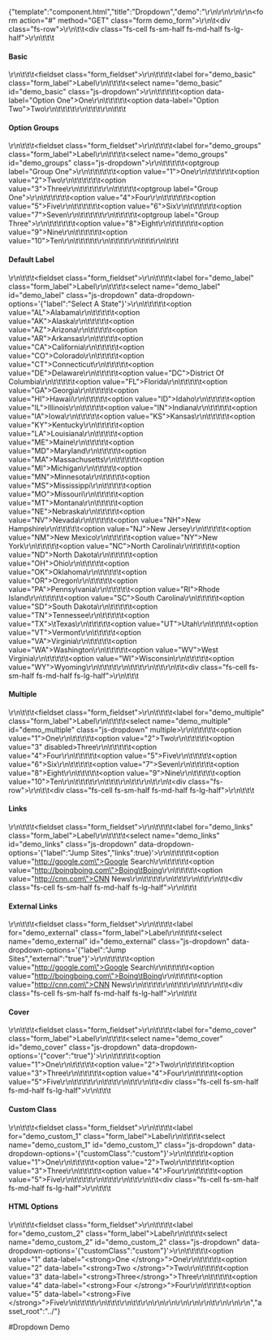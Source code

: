{"template":"component.html","title":"Dropdown","demo":"<style>\r\n\t.custom_select { max-width: 500px; }\r\n\t.custom_select .fs-dropdown-selected { border-width: 2px; }\r\n\t.custom_select .fs-dropdown-options { border-width: 0 2px 2px; padding: 1%; }\r\n\t.custom_select .fs-dropdown-item { border-radius: 3px !important; border: none; margin: 0 0 1%; }\r\n\t.custom_select .fs-dropdown-item:last-child { margin: 0; }\r\n</style>\r\n\r\n<script>\r\n/*\r\n\tfunction toggleEnabled(e) {\r\n\t\te.preventDefault();\r\n\t\te.stopPropagation();\r\n\r\n\t\tvar $target = $(this),\r\n\t\t\t$select = $target.parents(\".form_fieldset\").find(\"select\");\r\n\r\n\t\tif ($target.hasClass(\"toggle_item\")) {\r\n\t\t\t// Toggle item\r\n\t\t\tif ($select.find(\"option\").eq(0).is(\":disabled\")) {\r\n\t\t\t\t$select.dropdown(\"enable\", \"1\");\r\n\t\t\t\t$target.text(\"Disable Item '1'\");\r\n\t\t\t} else {\r\n\t\t\t\t$select.dropdown(\"disable\", \"1\");\r\n\t\t\t\t$target.text(\"Enable Item '1'\");\r\n\t\t\t}\r\n\t\t} else {\r\n\t\t\t// Toggle select\r\n\t\t\tif ($select.is(\":disabled\")) {\r\n\t\t\t\t$select.dropdown(\"enable\");\r\n\t\t\t\t$target.text(\"Disable\");\r\n\t\t\t} else {\r\n\t\t\t\t$select.dropdown(\"disable\");\r\n\t\t\t\t$target.text(\"Enable\");\r\n\t\t\t}\r\n\t\t}\r\n\t}\r\n*/\r\n</script>\r\n\r\n<form action=\"#\" method=\"GET\" class=\"form demo_form\">\r\n\t<div class=\"fs-row\">\r\n\t\t<div class=\"fs-cell fs-sm-half fs-md-half fs-lg-half\">\r\n\t\t\t<h4>Basic</h4>\r\n\t\t\t<fieldset class=\"form_fieldset\">\r\n\t\t\t\t<label for=\"demo_basic\" class=\"form_label\">Label</label>\r\n\t\t\t\t<select name=\"demo_basic\" id=\"demo_basic\" class=\"js-dropdown\">\r\n\t\t\t\t\t<option data-label=\"Option One\">One</option>\r\n\t\t\t\t\t<option data-label=\"Option Two\">Two</option>\r\n\t\t\t\t</select>\r\n\t\t\t</fieldset>\r\n\t\t\t<h4>Option Groups</h4>\r\n\t\t\t<fieldset class=\"form_fieldset\">\r\n\t\t\t\t<label for=\"demo_groups\" class=\"form_label\">Label</label>\r\n\t\t\t\t<select name=\"demo_groups\" id=\"demo_groups\" class=\"js-dropdown\">\r\n\t\t\t\t\t<optgroup label=\"Group One\">\r\n\t\t\t\t\t\t<option value=\"1\">One</option>\r\n\t\t\t\t\t\t<option value=\"2\">Two</option>\r\n\t\t\t\t\t\t<option value=\"3\">Three</option>\r\n\t\t\t\t\t</optgroup>\r\n\t\t\t\t\t<optgroup label=\"Group One\">\r\n\t\t\t\t\t\t<option value=\"4\">Four</option>\r\n\t\t\t\t\t\t<option value=\"5\">Five</option>\r\n\t\t\t\t\t\t<option value=\"6\">Six</option>\r\n\t\t\t\t\t\t<option value=\"7\">Seven</option>\r\n\t\t\t\t\t</optgroup>\r\n\t\t\t\t\t<optgroup label=\"Group Three\">\r\n\t\t\t\t\t\t<option value=\"8\">Eight</option>\r\n\t\t\t\t\t\t<option value=\"9\">Nine</option>\r\n\t\t\t\t\t\t<option value=\"10\">Ten</option>\r\n\t\t\t\t\t</optgroup>\r\n\t\t\t\t</select>\r\n\t\t\t</fieldset>\r\n\t\t\t<h4>Default Label</h4>\r\n\t\t\t<fieldset class=\"form_fieldset\">\r\n\t\t\t\t<label for=\"demo_label\" class=\"form_label\">Label</label>\r\n\t\t\t\t<select name=\"demo_label\" id=\"demo_label\" class=\"js-dropdown\" data-dropdown-options='{\"label\":\"Select A State\"}'>\r\n\t\t\t\t\t<option value=\"AL\">Alabama</option>\r\n\t\t\t\t\t<option value=\"AK\">Alaska</option>\r\n\t\t\t\t\t<option value=\"AZ\">Arizona</option>\r\n\t\t\t\t\t<option value=\"AR\">Arkansas</option>\r\n\t\t\t\t\t<option value=\"CA\">California</option>\r\n\t\t\t\t\t<option value=\"CO\">Colorado</option>\r\n\t\t\t\t\t<option value=\"CT\">Connecticut</option>\r\n\t\t\t\t\t<option value=\"DE\">Delaware</option>\r\n\t\t\t\t\t<option value=\"DC\">District Of Columbia</option>\r\n\t\t\t\t\t<option value=\"FL\">Florida</option>\r\n\t\t\t\t\t<option value=\"GA\">Georgia</option>\r\n\t\t\t\t\t<option value=\"HI\">Hawaii</option>\r\n\t\t\t\t\t<option value=\"ID\">Idaho</option>\r\n\t\t\t\t\t<option value=\"IL\">Illinois</option>\r\n\t\t\t\t\t<option value=\"IN\">Indiana</option>\r\n\t\t\t\t\t<option value=\"IA\">Iowa</option>\r\n\t\t\t\t\t<option value=\"KS\">Kansas</option>\r\n\t\t\t\t\t<option value=\"KY\">Kentucky</option>\r\n\t\t\t\t\t<option value=\"LA\">Louisiana</option>\r\n\t\t\t\t\t<option value=\"ME\">Maine</option>\r\n\t\t\t\t\t<option value=\"MD\">Maryland</option>\r\n\t\t\t\t\t<option value=\"MA\">Massachusetts</option>\r\n\t\t\t\t\t<option value=\"MI\">Michigan</option>\r\n\t\t\t\t\t<option value=\"MN\">Minnesota</option>\r\n\t\t\t\t\t<option value=\"MS\">Mississippi</option>\r\n\t\t\t\t\t<option value=\"MO\">Missouri</option>\r\n\t\t\t\t\t<option value=\"MT\">Montana</option>\r\n\t\t\t\t\t<option value=\"NE\">Nebraska</option>\r\n\t\t\t\t\t<option value=\"NV\">Nevada</option>\r\n\t\t\t\t\t<option value=\"NH\">New Hampshire</option>\r\n\t\t\t\t\t<option value=\"NJ\">New Jersey</option>\r\n\t\t\t\t\t<option value=\"NM\">New Mexico</option>\r\n\t\t\t\t\t<option value=\"NY\">New York</option>\r\n\t\t\t\t\t<option value=\"NC\">North Carolina</option>\r\n\t\t\t\t\t<option value=\"ND\">North Dakota</option>\r\n\t\t\t\t\t<option value=\"OH\">Ohio</option>\r\n\t\t\t\t\t<option value=\"OK\">Oklahoma</option>\r\n\t\t\t\t\t<option value=\"OR\">Oregon</option>\r\n\t\t\t\t\t<option value=\"PA\">Pennsylvania</option>\r\n\t\t\t\t\t<option value=\"RI\">Rhode Island</option>\r\n\t\t\t\t\t<option value=\"SC\">South Carolina</option>\r\n\t\t\t\t\t<option value=\"SD\">South Dakota</option>\r\n\t\t\t\t\t<option value=\"TN\">Tennessee</option>\r\n\t\t\t\t\t<option value=\"TX\">\tTexas</option>\r\n\t\t\t\t\t<option value=\"UT\">Utah</option>\r\n\t\t\t\t\t<option value=\"VT\">Vermont</option>\r\n\t\t\t\t\t<option value=\"VA\">Virginia</option>\r\n\t\t\t\t\t<option value=\"WA\">Washington</option>\r\n\t\t\t\t\t<option value=\"WV\">West Virginia</option>\r\n\t\t\t\t\t<option value=\"WI\">Wisconsin</option>\r\n\t\t\t\t\t<option value=\"WY\">Wyoming</option>\r\n\t\t\t\t</select>\r\n\t\t\t</fieldset>\r\n\t\t</div>\r\n\t\t<div class=\"fs-cell fs-sm-half fs-md-half fs-lg-half\">\r\n\t\t\t<h4>Multiple</h4>\r\n\t\t\t<fieldset class=\"form_fieldset\">\r\n\t\t\t\t<label for=\"demo_multiple\" class=\"form_label\">Label</label>\r\n\t\t\t\t<select name=\"demo_multiple\" id=\"demo_multiple\" class=\"js-dropdown\" multiple>\r\n\t\t\t\t\t<option value=\"1\">One</option>\r\n\t\t\t\t\t<option value=\"2\">Two</option>\r\n\t\t\t\t\t<option value=\"3\" disabled>Three</option>\r\n\t\t\t\t\t<option value=\"4\">Four</option>\r\n\t\t\t\t\t<option value=\"5\">Five</option>\r\n\t\t\t\t\t<option value=\"6\">Six</option>\r\n\t\t\t\t\t<option value=\"7\">Seven</option>\r\n\t\t\t\t\t<option value=\"8\">Eight</option>\r\n\t\t\t\t\t<option value=\"9\">Nine</option>\r\n\t\t\t\t\t<option value=\"10\">Ten</option>\r\n\t\t\t\t</select>\r\n\t\t\t</fieldset>\r\n\t\t</div>\r\n\t</div>\r\n\t<div class=\"fs-row\">\r\n\t\t<div class=\"fs-cell fs-sm-half fs-md-half fs-lg-half\">\r\n\t\t\t<h4>Links</h4>\r\n\t\t\t<fieldset class=\"form_fieldset\">\r\n\t\t\t\t<label for=\"demo_links\" class=\"form_label\">Label</label>\r\n\t\t\t\t<select name=\"demo_links\" id=\"demo_links\" class=\"js-dropdown\" data-dropdown-options='{\"label\":\"Jump Sites\",\"links\":true}'>\r\n\t\t\t\t\t<option value=\"http://google.com\">Google Search</option>\r\n\t\t\t\t\t<option value=\"http://boingboing.com\">Boing\tBoing</option>\r\n\t\t\t\t\t<option value=\"http://cnn.com\">CNN News</option>\r\n\t\t\t\t</select>\r\n\t\t\t</fieldset>\r\n\t\t</div>\r\n\t\t<div class=\"fs-cell fs-sm-half fs-md-half fs-lg-half\">\r\n\t\t\t<h4>External Links</h4>\r\n\t\t\t<fieldset class=\"form_fieldset\">\r\n\t\t\t\t<label for=\"demo_external\" class=\"form_label\">Label</label>\r\n\t\t\t\t<select name=\"demo_external\" id=\"demo_external\" class=\"js-dropdown\" data-dropdown-options='{\"label\":\"Jump Sites\",\"external\":\"true\"}'>\r\n\t\t\t\t\t<option value=\"http://google.com\">Google Search</option>\r\n\t\t\t\t\t<option value=\"http://boingboing.com\">Boing\tBoing</option>\r\n\t\t\t\t\t<option value=\"http://cnn.com\">CNN News</option>\r\n\t\t\t\t</select>\r\n\t\t\t</fieldset>\r\n\t\t</div>\r\n\t\t<div class=\"fs-cell fs-sm-half fs-md-half fs-lg-half\">\r\n\t\t\t<h4>Cover</h4>\r\n\t\t\t<fieldset class=\"form_fieldset\">\r\n\t\t\t\t<label for=\"demo_cover\" class=\"form_label\">Label</label>\r\n\t\t\t\t<select name=\"demo_cover\" id=\"demo_cover\" class=\"js-dropdown\" data-dropdown-options='{\"cover\":\"true\"}'>\r\n\t\t\t\t\t<option value=\"1\">One</option>\r\n\t\t\t\t\t<option value=\"2\">Two</option>\r\n\t\t\t\t\t<option value=\"3\">Three</option>\r\n\t\t\t\t\t<option value=\"4\">Four</option>\r\n\t\t\t\t\t<option value=\"5\">Five</option>\r\n\t\t\t\t</select>\r\n\t\t\t</fieldset>\r\n\t\t</div>\r\n\t\t<div class=\"fs-cell fs-sm-half fs-md-half fs-lg-half\">\r\n\t\t\t<h4>Custom Class</h4>\r\n\t\t\t<fieldset class=\"form_fieldset\">\r\n\t\t\t\t<label for=\"demo_custom_1\" class=\"form_label\">Label</label>\r\n\t\t\t\t<select name=\"demo_custom_1\" id=\"demo_custom_1\" class=\"js-dropdown\" data-dropdown-options='{\"customClass\":\"custom\"}'>\r\n\t\t\t\t\t<option value=\"1\">One</option>\r\n\t\t\t\t\t<option value=\"2\">Two</option>\r\n\t\t\t\t\t<option value=\"3\">Three</option>\r\n\t\t\t\t\t<option value=\"4\">Four</option>\r\n\t\t\t\t\t<option value=\"5\">Five</option>\r\n\t\t\t\t</select>\r\n\t\t\t</fieldset>\r\n\t\t</div>\r\n\t\t<div class=\"fs-cell fs-sm-half fs-md-half fs-lg-half\">\r\n\t\t\t<h4>HTML Options</h4>\r\n\t\t\t<fieldset class=\"form_fieldset\">\r\n\t\t\t\t<label for=\"demo_custom_2\" class=\"form_label\">Label</label>\r\n\t\t\t\t<select name=\"demo_custom_2\" id=\"demo_custom_2\" class=\"js-dropdown\" data-dropdown-options='{\"customClass\":\"custom\"}'>\r\n\t\t\t\t\t<option value=\"1\" data-label=\"&lt;strong&gt;One  &lt;/strong&gt;\">One</option>\r\n\t\t\t\t\t<option value=\"2\" data-label=\"&lt;strong&gt;Two  &lt;/strong&gt;\">Two</option>\r\n\t\t\t\t\t<option value=\"3\" data-label=\"&lt;strong&gt;Three&lt;/strong&gt;\">Three</option>\r\n\t\t\t\t\t<option value=\"4\" data-label=\"&lt;strong&gt;Four &lt;/strong&gt;\">Four</option>\r\n\t\t\t\t\t<option value=\"5\" data-label=\"&lt;strong&gt;Five &lt;/strong&gt;\">Five</option>\r\n\t\t\t\t</select>\r\n\t\t\t</fieldset>\r\n\t\t</div>\r\n\r\n<!--\r\n\t\t<div class=\"fs-cell fs-sm-half fs-md-half fs-lg-half\">\r\n\t\t\t<h4>Disable</h4>\r\n\t\t\t<fieldset class=\"form_fieldset\">\r\n\t\t\t\t<label for=\"demo_disable\" class=\"form_label\">Label</label>\r\n\t\t\t\t<select name=\"demo_disable\" id=\"demo_disable\" disabled>\r\n\t\t\t\t\t<option value=\"1\">One</option>\r\n\t\t\t\t\t<option value=\"2\">Two</option>\r\n\t\t\t\t\t<option value=\"3\">Three</option>\r\n\t\t\t\t\t<option value=\"4\">Four</option>\r\n\t\t\t\t\t<option value=\"5\">Five</option>\r\n\t\t\t\t</select>\r\n\t\t\t\t<button type=\"button\" class=\"form_button toggle\">Enable</button>\r\n\t\t\t</fieldset>\r\n\t\t</div>\r\n\t\t<div class=\"fs-cell fs-sm-half fs-md-half fs-lg-half\">\r\n\t\t\t<h4>Disable Item</h4>\r\n\t\t\t<fieldset class=\"form_fieldset\">\r\n\t\t\t\t<label for=\"demo_disable_item\" class=\"form_label\">Label</label>\r\n\t\t\t\t<select name=\"demo_disable_item\" id=\"demo_disable_item\">\r\n\t\t\t\t\t<option value=\"1\" disabled>One</option>\r\n\t\t\t\t\t<option value=\"2\">Two</option>\r\n\t\t\t\t\t<option value=\"3\">Three</option>\r\n\t\t\t\t\t<option value=\"4\">Four</option>\r\n\t\t\t\t\t<option value=\"5\">Five</option>\r\n\t\t\t\t</select>\r\n\t\t\t\t<button type=\"button\" class=\"form_button toggle toggle_item\">Enable Item '1'</button>\r\n\t\t\t</fieldset>\r\n\t\t</div>\r\n-->\r\n\r\n<!--\r\n\t\t<div class=\"fs-cell fs-sm-half fs-md-half fs-lg-half\">\r\n\t\t\t<h4>Overflow</h4>\r\n\t\t\t<div class=\"scroll_area\">\r\n\t\t\t\t<fieldset class=\"form_fieldset\">\r\n\t\t\t\t\t<label for=\"demo_custom\" class=\"form_label\">Label</label>\r\n\t\t\t\t\t<select name=\"demo_custom\" id=\"demo_custom\" data-dropdown-options='{\"customClass\":\"custom\"}'>\r\n\t\t\t\t\t\t<option value=\"1\" data-label=\"&lt;strong&gt;One  &lt;/strong&gt;\">One</option>\r\n\t\t\t\t\t\t<option value=\"2\" data-label=\"&lt;strong&gt;Two  &lt;/strong&gt;\">Two</option>\r\n\t\t\t\t\t\t<option value=\"3\" data-label=\"&lt;strong&gt;Three&lt;/strong&gt;\">Three</option>\r\n\t\t\t\t\t\t<option value=\"4\" data-label=\"&lt;strong&gt;Four &lt;/strong&gt;\">Four</option>\r\n\t\t\t\t\t\t<option value=\"5\" data-label=\"&lt;strong&gt;Five &lt;/strong&gt;\">Five</option>\r\n\t\t\t\t\t</select>\r\n\t\t\t\t</fieldset>\r\n\t\t\t</div>\r\n\t\t</div>\r\n-->\r\n\r\n\t</div>\r\n</form>\r\n\r\n<script>\r\n\t// $(\".demo_form select\").dropdown();\r\n\r\n/*\r\n\t$(\".demo_form select\").on(\"change\", function() {\r\n\t\tconsole.log($(this).val());\r\n\t});\r\n*/\r\n\r\n\t// $(\".demo_form\").on(\"click\", \".toggle\", toggleEnabled);\r\n</script>","asset_root":"../"}

 #Dropdown Demo